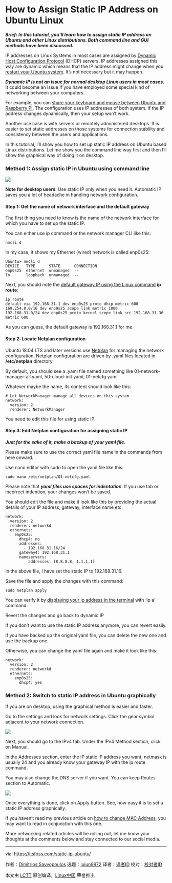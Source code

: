 [#]: collector: (lujun9972)
[#]: translator: (littilfaaf)
[#]: reviewer: ( )
[#]: publisher: ( )
[#]: url: ( )
[#]: subject: (How to Assign Static IP Address on Ubuntu Linux)
[#]: via: (https://itsfoss.com/static-ip-ubuntu/)
[#]: author: (Dimitrios Savvopoulos https://itsfoss.com/author/dimitrios/)

How to Assign Static IP Address on Ubuntu Linux
======

_**Brief: In this tutorial, you’ll learn how to assign static IP address on Ubuntu and other Linux distributions. Both command line and GUI methods have been discussed.**_

IP addresses on Linux Systems in most cases are assigned by [Dynamic Host Configuration Protocol][1] (DHCP) servers. IP addresses assigned this way are dynamic which means that the IP address might change when you [restart your Ubuntu system][2]. It’s not necessary but it may happen.

_**Dynamic IP is not an issue for normal desktop Linux users in most cases**_. It could become an issue if you have employed some special kind of networking between your computers.

For example, you can [share your keyboard and mouse between Ubuntu and Raspberry Pi][3]. The configuration uses IP addresses of both system. If the IP address changes dynamically, then your setup won’t work.

Another use case is with servers or remotely administered desktops. It is easier to set static addresses on those systems for connection stability and consistency between the users and applications.

In this tutorial, I’ll show you how to set up static IP address on Ubuntu based Linux distributions. Let me show you the command line way first and then I’ll show the graphical way of doing it on desktop.

### Method 1: Assign static IP in Ubuntu using command line

![][4]

**Note for desktop users**: Use static IP only when you need it. Automatic IP saves you a lot of headache in handling network configuration.

#### Step 1: Get the name of network interface and the default gateway

The first thing you need to know is the name of the network interface for which you have to set up the static IP.

You can either use ip command or the network manager CLI like this:

```
nmcli d
```

In my case, it shows my Ethernet (wired) network is called enp0s25:

```
Ubuntu> nmcli d
DEVICE   TYPE      STATE      CONNECTION
enp0s25  ethernet  unmanaged  --
lo       loopback  unmanaged  --
```

Next, you should note the [default gateway IP using the Linux command][5] **ip route**:

```
ip route
default via 192.168.31.1 dev enp0s25 proto dhcp metric 600
169.254.0.0/16 dev enp0s25 scope link metric 1000
192.168.31.0/24 dev enp0s25 proto kernel scope link src 192.168.31.36 metric 600
```

As you can guess, the default gateway is 192.168.31.1 for me.

#### Step 2: Locate Netplan configuration

Ubuntu 18.04 LTS and later versions use [Netplan][6] for managing the network configuration. Netplan configuration are driven by .yaml files located in **/etc/netplan** directory.

By default, you should see a .yaml file named something like 01-network-manager-all.yaml, 50-cloud-init.yaml, 01-netcfg.yaml.

Whatever maybe the name, its content should look like this:

```
# Let NetworkManager manage all devices on this system
network:
  version: 2
  renderer: NetworkManager
```

You need to edit this file for using static IP.

#### Step 3: Edit Netplan configuration for assigning static IP

_**Just for the sake of it, make a backup of your yaml file.**_

Please make sure to use the correct yaml file name in the commands from here onward.

Use nano editor with sudo to open the yaml file like this:

```
sudo nano /etc/netplan/01-netcfg.yaml
```

Please note that _**yaml files use spaces for indentation**_. If you use tab or incorrect indention, your changes won’t be saved.

You should edit the file and make it look like this by providing the actual details of your IP address, gateway, interface name etc.

```
network:
  version: 2
  renderer: networkd
  ethernets:
    enp0s25:
      dhcp4: no
      addresses:
        - 192.168.31.16/24
      gateway4: 192.168.31.1
      nameservers:
          addresses: [8.8.8.8, 1.1.1.1]
```

In the above file, I have set the static IP to 192.168.31.16.

Save the file and apply the changes with this command:

```
sudo netplan apply
```

You can verify it by [displaying your ip address in the terminal][7] with ‘ip a’ command.

Revert the changes and go back to dynamic IP

If you don’t want to use the static IP address anymore, you can revert easily.

If you have backed up the original yaml file, you can delete the new one and use the backup one.

Otherwise, you can change the yaml file again and make it look like this:

```
network:
  version: 2
  renderer: networkd
  ethernets:
    enp0s25:
      dhcp4: yes
```

### Method 2: Switch to static IP address in Ubuntu graphically

If you are on desktop, using the graphical method is easier and faster.

Go to the settings and look for network settings. Click the gear symbol adjacent to your network connection.

![][8]

Next, you should go to the IPv4 tab. Under the IPv4 Method section, click on Manual.

In the Addresses section, enter the IP static IP address you want, netmask is usually 24 and you already know your gateway IP with the ip route command.

You may also change the DNS server if you want. You can keep Routes section to Automatic.

![][9]

Once everything is done, click on Apply button. See, how easy it is to set a static IP address graphically.

If you haven’t read my previous article on [how to change MAC Address][10], you may want to read in conjunction with this one.

More networking related articles will be rolling out, let me know your thoughts at the comments below and stay connected to our social media.

--------------------------------------------------------------------------------

via: https://itsfoss.com/static-ip-ubuntu/

作者：[Dimitrios Savvopoulos][a]
选题：[lujun9972][b]
译者：[译者ID](https://github.com/译者ID)
校对：[校对者ID](https://github.com/校对者ID)

本文由 [LCTT](https://github.com/LCTT/TranslateProject) 原创编译，[Linux中国](https://linux.cn/) 荣誉推出

[a]: https://itsfoss.com/author/dimitrios/
[b]: https://github.com/lujun9972
[1]: https://en.wikipedia.org/wiki/Dynamic_Host_Configuration_Protocol
[2]: https://itsfoss.com/schedule-shutdown-ubuntu/
[3]: https://itsfoss.com/keyboard-mouse-sharing-between-computers/
[4]: https://i0.wp.com/itsfoss.com/wp-content/uploads/2020/05/static-ip-ubuntu.jpg?ssl=1
[5]: https://linuxhandbook.com/find-gateway-linux/
[6]: https://netplan.io/
[7]: https://itsfoss.com/check-ip-address-ubuntu/
[8]: https://i1.wp.com/itsfoss.com/wp-content/uploads/2020/05/assign-static-ip-1.jpg?ssl=1
[9]: https://i2.wp.com/itsfoss.com/wp-content/uploads/2020/05/assign-static-ip-2.jpg?ssl=1
[10]: https://itsfoss.com/change-mac-address-linux/
